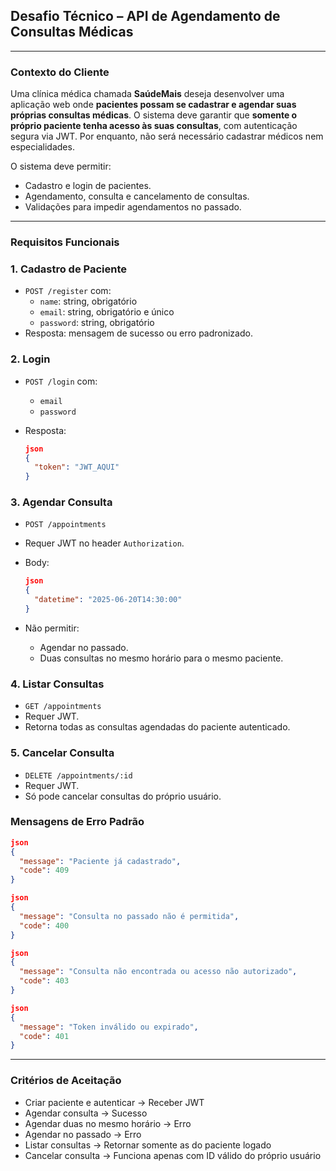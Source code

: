 ## Desafio Técnico – API de Agendamento de Consultas Médicas

---

### **Contexto do Cliente**

Uma clínica médica chamada **SaúdeMais** deseja desenvolver uma aplicação web onde **pacientes possam se cadastrar e agendar suas próprias consultas médicas**. O sistema deve garantir que **somente o próprio paciente tenha acesso às suas consultas**, com autenticação segura via JWT. Por enquanto, não será necessário cadastrar médicos nem especialidades.

O sistema deve permitir:

- Cadastro e login de pacientes.
- Agendamento, consulta e cancelamento de consultas.
- Validações para impedir agendamentos no passado.

---

### **Requisitos Funcionais**

### 1. **Cadastro de Paciente**

- `POST /register` com:
  - `name`: string, obrigatório
  - `email`: string, obrigatório e único
  - `password`: string, obrigatório
- Resposta: mensagem de sucesso ou erro padronizado.

### 2. **Login**

- `POST /login` com:
  - `email`
  - `password`
- Resposta:

  ```json
  json
  {
    "token": "JWT_AQUI"
  }

  ```

### 3. **Agendar Consulta**

- `POST /appointments`
- Requer JWT no header `Authorization`.
- Body:

  ```json
  json
  {
    "datetime": "2025-06-20T14:30:00"
  }

  ```

- Não permitir:
  - Agendar no passado.
  - Duas consultas no mesmo horário para o mesmo paciente.

### 4. **Listar Consultas**

- `GET /appointments`
- Requer JWT.
- Retorna todas as consultas agendadas do paciente autenticado.

### 5. **Cancelar Consulta**

- `DELETE /appointments/:id`
- Requer JWT.
- Só pode cancelar consultas do próprio usuário.

### **Mensagens de Erro Padrão**

```json
json
{
  "message": "Paciente já cadastrado",
  "code": 409
}

```

```json
json
{
  "message": "Consulta no passado não é permitida",
  "code": 400
}

```

```json
json
{
  "message": "Consulta não encontrada ou acesso não autorizado",
  "code": 403
}

```

```json
json
{
  "message": "Token inválido ou expirado",
  "code": 401
}

```

---

### **Critérios de Aceitação**

- Criar paciente e autenticar → Receber JWT
- Agendar consulta → Sucesso
- Agendar duas no mesmo horário → Erro
- Agendar no passado → Erro
- Listar consultas → Retornar somente as do paciente logado
- Cancelar consulta → Funciona apenas com ID válido do próprio usuário
